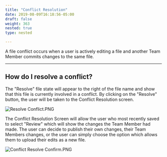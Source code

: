 ```yaml
---
title: "Conflict Resolution"
date: 2019-08-09T16:18:56-05:00
draft: false
weight: 363
nested: true
type: nested

---
```


A file conflict occurs when a user is actively editing a file and another Team Member commits changes to the same file. 

---
## How do I resolve a conflict? 

The "Resolve" file state will appear to the right of the file name and show that this file is currently involved in a conflict. By clicking on the "Resolve" button, the user will be taken to the Conflict Resolution screen.

![Resolve Conflict.PNG](/user/attachments/e8eb9740.PNG)

The Conflict Resolution Screen will allow the user who most recently saved to select "Review" which will show the changes the Team Member had made. The user can decide to publish their own changes, their Team Members changes, or the user can simply choose the  option which allows them to upload their edits as a new file.

![Conflict Resolve Confirm.PNG](/user/attachments/98f9db98.PNG)

